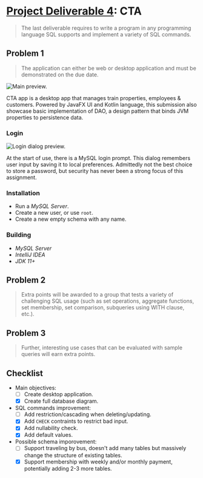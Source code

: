 # [Project Deliverable 4](https://github.com/hendraanggrian/IIT-CS425/blob/assets/assignments/proj.pdf): CTA

> The last deliverable requires to write a program in any programming language
  SQL supports and implement a variety of SQL commands.

## Problem 1

> The application can either be web or desktop application and must be
  demonstrated on the due date.

![Main preview.](https://github.com/hendraanggrian/IIT-CS425/blob/assets/cta/preview.png)

CTA app is a desktop app that manages train properties, employees & customers.
Powered by JavaFX UI and Kotlin language, this submission also showcase basic
implementation of DAO, a design pattern that binds JVM properties to persistence
data.

### Login

![Login dialog preview.](https://github.com/hendraanggrian/IIT-CS425/raw/assets/cta/preview_login.png)

At the start of use, there is a MySQL login prompt. This dialog remembers user
input by saving it to local preferences. Admittedly not the best choice to store
a password, but security has never been a strong focus of this assignment.

### Installation

- Run a *MySQL Server*.
- Create a new user, or use `root`.
- Create a new empty schema with any name.

### Building

- *MySQL Server*
- *IntelliJ IDEA*
- *JDK 11+*

## Problem 2

> Extra points will be awarded to a group that tests a variety of challenging
  SQL usage (such as set operations, aggregate functions, set membership, set
  comparison, subqueries using WITH clause, etc.).

## Problem 3

> Further, interesting use cases that can be evaluated with sample queries will
  earn extra points.

## Checklist

- Main objectives:
  - [ ] Create desktop application.
  - [x] Create full database diagram.
- SQL commands improvement:
  - [ ] Add restriction/cascading when deleting/updating.
  - [x] Add `CHECK` contraints to restrict bad input.
  - [x] Add nullability check.
  - [x] Add default values.
- Possible schema imporovement:
  - [ ] Support traveling by bus, doesn't add many tables but massively change
    the structure of existing tables.
  - [x] Support membership with weekly and/or monthly payment, potentially adding
    2-3 more tables.
